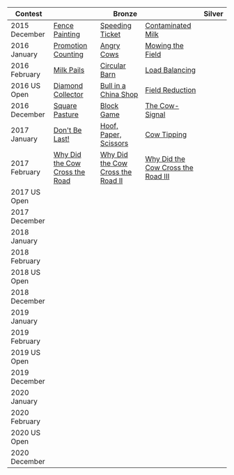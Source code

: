 <table>
    <thead>
        <tr>
            <th>Contest</th>
            <th colspan="3">Bronze</th>
            <th colspan="3">Silver</th>
        </tr>
    </thead>
    <tbody>
        <tr>
            <td>2015 December</td>
            <td><a href="bronze/15dec/fence-painting.cpp">Fence Painting</a></td>
            <td><a href="bronze/15dec/speeding-ticket.cpp">Speeding Ticket</a></td>
            <td><a href="bronze/15dec/contaminated-milk.cpp">Contaminated Milk</a></td>
        </tr>
        <tr>
            <td>2016 January</td>
            <td><a href="bronze/16jan/promotion-counting.cpp">Promotion Counting</a></td>
            <td><a href="bronze/16jan/angry-cows.cpp">Angry Cows</a></td>
            <td><a href="bronze/16jan/mowing-the-field.cpp">Mowing the Field</a></td>
        </tr>
        <tr>
            <td>2016 February</td>
            <td><a href="bronze/16feb/milk-pails.cpp">Milk Pails</a></td>
            <td><a href="bronze/16feb/circular-barn.cpp">Circular Barn</a></td>
            <td><a href="bronze/16feb/load-balancing.cpp">Load Balancing</a></td>
        </tr>
        <tr>
            <td>2016 US Open</td>
            <td><a href="bronze/16open/diamond-collector.cpp">Diamond Collector</a></td>
            <td><a href="bronze/16open/bull-in-a-china-shop.cpp">Bull in a China Shop</a></td>
            <td><a href="bronze/16open/field-reduction.cpp">Field Reduction</a></td>
        </tr>
        <tr>
            <td>2016 December</td>
            <td><a href="bronze/16dec/square-pasture.cpp">Square Pasture</a></td>
            <td><a href="bronze/16dec/block-game.cpp">Block Game</a></td>
            <td><a href="bronze/16dec/the-cow-signal.cpp">The Cow-Signal</a></td>
        </tr>
        <tr>
            <td>2017 January</td>
            <td><a href="bronze/17jan/dont-be-last.cpp">Don't Be Last!</a></td>
            <td><a href="bronze/17jan/hoof-paper-scissors.cpp">Hoof, Paper, Scissors</a></td>
            <td><a href="bronze/17jan/cow-tipping.cpp">Cow Tipping</a></td>
        </tr>
        <tr>
            <td>2017 February</td>
            <td><a href="bronze/17feb/why-did-the-cow-cross-the-road.cpp">Why Did the Cow Cross the Road</a></td>
            <td><a href="bronze/17feb/why-did-the-cow-cross-the-road-ii.cpp">Why Did the Cow Cross the Road II</a></td>
            <td><a href="bronze/17feb/why-did-the-cow-cross-the-road-iii.cpp">Why Did the Cow Cross the Road III</a></td>
        </tr>
        <tr>
            <td>2017 US Open</td>
            <td><a href=""></a></td>
            <td><a href=""></a></td>
            <td><a href=""></a></td>
        </tr>
        <tr>
            <td>2017 December</td>
            <td><a href=""></a></td>
            <td><a href=""></a></td>
            <td><a href=""></a></td>
        </tr>
        <tr>
            <td>2018 January</td>
            <td><a href=""></a></td>
            <td><a href=""></a></td>
            <td><a href=""></a></td>
        </tr>
        <tr>
            <td>2018 February</td>
            <td><a href=""></a></td>
            <td><a href=""></a></td>
            <td><a href=""></a></td>
        </tr>
        <tr>
            <td>2018 US Open</td>
        </tr>
        <tr>
            <td>2018 December</td>
        </tr>
        <tr>
            <td>2019 January</td>
        </tr>
        <tr>
            <td>2019 February</td>
        </tr>
        <tr>
            <td>2019 US Open</td>
        </tr>
        <tr>
            <td>2019 December</td>
        </tr>
        <tr>
            <td>2020 January</td>
        </tr>
        <tr>
            <td>2020 February</td>
        </tr>
        <tr>
            <td>2020 US Open</td>
        </tr>
        <tr>
            <td>2020 December</td>
        </tr>
    </tbody>
</table>
